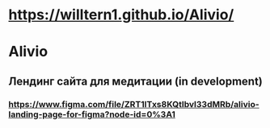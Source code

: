 # https://willtern1.github.io/Alivio/
# Alivio

## Лендинг сайта для медитации (in development)

### https://www.figma.com/file/ZRT1lTxs8KQtlbvl33dMRb/alivio-landing-page-for-figma?node-id=0%3A1
